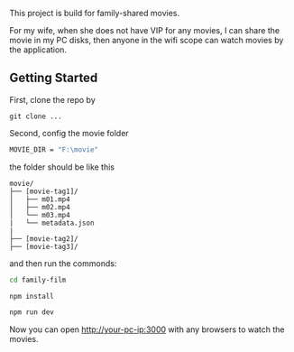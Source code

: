 This project is build for family-shared movies.

For my wife, when she does not have VIP for any movies, I can share the movie in my PC disks, then anyone in the wifi scope can watch movies by the application.

## Getting Started

First, clone the repo by

```
git clone ...
```

Second, config the movie folder

```bash
MOVIE_DIR = "F:\movie"
```
the folder should be like this
```
movie/
├── [movie-tag1]/
│   ├── m01.mp4
│   ├── m02.mp4
│   └── m03.mp4
|   └── metadata.json
|
├── [movie-tag2]/
├── [movie-tag3]/
```
and then run the commonds:

```bash
cd family-film

npm install

npm run dev
```

Now you can open [http://your-pc-ip:3000](http://your-pc-ip:3000) with any browsers to watch the movies.

